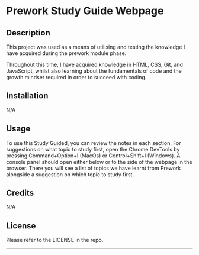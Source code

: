 # Prework Study Guide Webpage

## Description 
This project was used as a means of utilising and testing the knowledge I have acquired during the prework module phase. 

Throughout this time, I have acquired knowledge in HTML, CSS, Git, and JavaScript, whilst also learning about the fundamentals of code and the growth mindset required in order to succeed with coding.

## Installation

N/A

## Usage

To use this Study Guided, you can review the notes in each section. For suggestions on what topic to study first, open the Chrome DevTools by pressing Command+Option+I (MacOs) or Control+Shift+I (Windows). A console panel should open either below or to the side of the webpage in the browser. There you will see a list of topics we have learnt from Prework alongside a suggestion on which topic to study first.

## Credits

N/A

## License

Please refer to the LICENSE in the repo.

---

